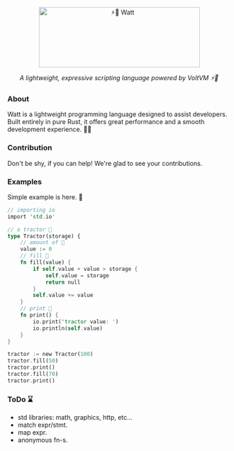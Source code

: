 ﻿<!--suppress HtmlDeprecatedAttribute -->
<p align="center">
  <img width="363" height="136" alt="⚡🍹 Watt" src="https://github.com/user-attachments/assets/eb7c78b0-3605-4531-b3a4-d8e8bb164571" />
  <p align="center"><i>A lightweight, expressive scripting language powered by VoltVM ⚡🍹</i>
</p>

### About
Watt is a lightweight programming language designed to assist developers. 
Built entirely in pure Rust, it offers great performance and a smooth development experience. 🌾💖

### Contribution
Don't be shy, if you can help! We're glad to see your contributions. 

### Examples
Simple example is here. 🍹

```rust
// importing io
import 'std.io'

// a tractor 🚜
type Tractor(storage) {
    // amount of 🌾
    value := 0
    // fill 🌿
    fn fill(value) {
        if self.value + value > storage {
            self.value = storage
            return null
        }
        self.value += value
    }
    // print 📜
    fn print() {
        io.print('tractor value: ')
        io.println(self.value)
    }
}

tractor := new Tractor(100)
tractor.fill(50)
tractor.print()
tractor.fill(70)
tractor.print()
```


### ToDo ⌛
- std libraries: math, graphics, http, etc...
- match expr/stmt.
- map expr.
- anonymous fn-s.
